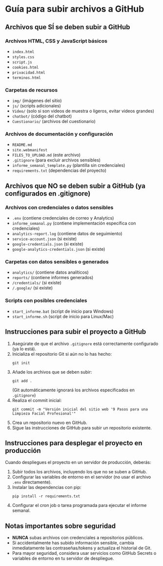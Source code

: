 # Guía para subir archivos a GitHub

## Archivos que SÍ se deben subir a GitHub

### Archivos HTML, CSS y JavaScript básicos
- `index.html`
- `styles.css`
- `script.js`
- `cookies.html`
- `privacidad.html`
- `terminos.html`

### Carpetas de recursos
- `img/` (imágenes del sitio)
- `js/` (scripts adicionales)
- `Video/` (solo si son videos de muestra o ligeros, evitar videos grandes)
- `chatbot/` (código del chatbot)
- `Cuestionario/` (archivos del cuestionario)

### Archivos de documentación y configuración
- `README.md`
- `site.webmanifest`
- `FILES_TO_UPLOAD.md` (este archivo)
- `.gitignore` (para excluir archivos sensibles)
- `informe_semanal_template.py` (plantilla sin credenciales)
- `requirements.txt` (dependencias del proyecto)

## Archivos que NO se deben subir a GitHub (ya configurados en .gitignore)

### Archivos con credenciales o datos sensibles
- `.env` (contiene credenciales de correo y Analytics)
- `informe_semanal.py` (contiene implementación específica con credenciales)
- `analytics-report.log` (contiene datos de seguimiento)
- `service-account.json` (si existe)
- `google-credentials.json` (si existe)
- `google-analytics-credentials.json` (si existe)

### Carpetas con datos sensibles o generados
- `analytics/` (contiene datos analíticos)
- `reports/` (contiene informes generados)
- `/credentials/` (si existe)
- `/.google/` (si existe)

### Scripts con posibles credenciales
- `start_informe.bat` (script de inicio para Windows)
- `start_informe.sh` (script de inicio para Linux/Mac)

## Instrucciones para subir el proyecto a GitHub

1. Asegúrate de que el archivo `.gitignore` está correctamente configurado (ya lo está).
2. Inicializa el repositorio Git si aún no lo has hecho:
   ```
   git init
   ```
3. Añade los archivos que se deben subir:
   ```
   git add .
   ```
   (Git automáticamente ignorará los archivos especificados en `.gitignore`)
4. Realiza el commit inicial:
   ```
   git commit -m "Versión inicial del sitio web '9 Pasos para una Limpieza Facial Profesional'"
   ```
5. Crea un repositorio nuevo en GitHub.
6. Sigue las instrucciones de GitHub para subir un repositorio existente.

## Instrucciones para desplegar el proyecto en producción

Cuando despliegues el proyecto en un servidor de producción, deberás:

1. Subir todos los archivos, incluyendo los que no se suben a GitHub.
2. Configurar las variables de entorno en el servidor (no usar el archivo `.env` directamente).
3. Instalar las dependencias con pip:
   ```
   pip install -r requirements.txt
   ```
4. Configurar el cron job o tarea programada para ejecutar el informe semanal.

## Notas importantes sobre seguridad

- **NUNCA** subas archivos con credenciales a repositorios públicos.
- Si accidentalmente has subido información sensible, cambia inmediatamente las contraseñas/tokens y actualiza el historial de Git.
- Para mayor seguridad, considera usar servicios como GitHub Secrets o variables de entorno en tu servidor de despliegue. 